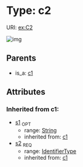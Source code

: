 
# Type: c2




URI: [ex:C2](http://example.org/mappings/C2)


![img](http://yuml.me/diagram/nofunky;dir:TB/class/\[C1]^-\[C2|s1(i):string%20%3F;s2(i):identifier_type])

## Parents

 *  is_a: [c1](c1.md)

## Attributes


### Inherited from c1:

 * [s1](s1.md)  <sub>OPT</sub>
    * range: [String](type/String.md)
    * inherited from: [c1](c1.md)
 * [s2](s2.md)  <sub>REQ</sub>
    * range: [IdentifierType](type/IdentifierType.md)
    * inherited from: [c1](c1.md)
